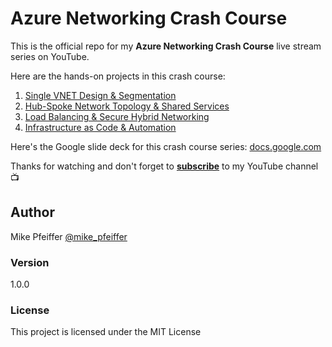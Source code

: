 # Azure Networking Crash Course

This is the official repo for my **Azure Networking Crash Course** live stream series on YouTube.

Here are the hands-on projects in this crash course:

1. [Single VNET Design & Segmentation](https://github.com/mikepfeiffer/azure-network-101/tree/main/Project%201)
2. [Hub-Spoke Network Topology & Shared Services](https://github.com/mikepfeiffer/azure-network-101/tree/main/Project%202)
3. [Load Balancing & Secure Hybrid Networking](https://github.com/mikepfeiffer/azure-network-101/tree/main/Project%203)
4. [Infrastructure as Code & Automation](https://github.com/mikepfeiffer/azure-network-101/tree/main/Project%204)

Here's the Google slide deck for this crash course series:
[docs.google.com](https://docs.google.com/presentation/d/1X8aJb24e89HeLSWU0gvbELgIHIkfqQFdUXFbfG0RHVg/edit?usp=sharing)

Thanks for watching and don't forget to **[subscribe](https://www.youtube.com/channel/UCuoEOqepPoBrnpL5C3P6Ehg)** to my YouTube channel 📺

## Author

Mike Pfeiffer
[@mike_pfeiffer](https://twitter.com/mike_pfeiffer)

### Version

1.0.0

### License

This project is licensed under the MIT License
